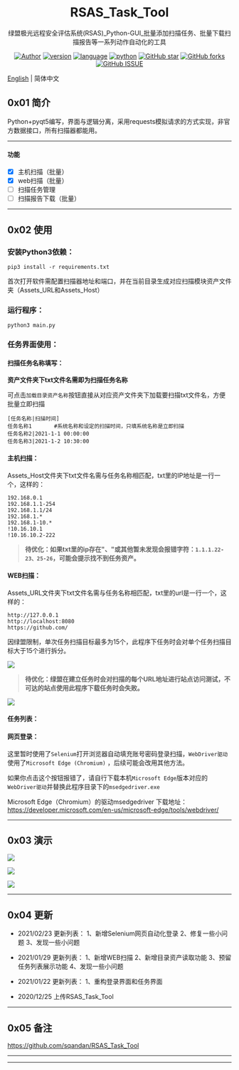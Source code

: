 <h1 align="center">RSAS_Task_Tool</h1>

<div align="center">

绿盟极光远程安全评估系统(RSAS)_Python-GUI_批量添加扫描任务、批量下载扫描报告等一系列动作自动化的工具

[![Author](https://img.shields.io/badge/Author-sqandan-green)](https://github.com/sqandan)
[![version](https://img.shields.io/badge/version-1.0-brightgreen)](https://github.com/sqandan/RSAS_Task_Tool)
[![language](https://img.shields.io/badge/language-Python-green)](https://github.com/sqandan/RSAS_Task_Tool)
[![python](https://img.shields.io/badge/python-3.6%20%7C%203.7%20%7C%203.8-blue)](https://github.com/sqandan/RSAS_Task_Tool)
[![GitHub star](https://img.shields.io/github/stars/sqandan/RSAS_Task_Tool)](https://github.com/sqandan/RSAS_Task_Tool)
[![GitHub forks](https://img.shields.io/github/forks/sqandan/RSAS_Task_Tool)](https://github.com/sqandan/RSAS_Task_Tool)
[![GitHub ISSUE](https://img.shields.io/github/issues/sqandan/RSAS_Task_Tool)](https://github.com/sqandan/RSAS_Task_Tool/issues)

</div>

[English](./README.en.md) | 简体中文

## 0x01 简介

Python+pyqt5编写，界面与逻辑分离，采用requests模拟请求的方式实现，非官方数据接口，所有扫描器都能用。

------
#### 功能

* [x] 主机扫描（批量）
* [x] web扫描（批量）
* [ ] 扫描任务管理
* [ ] 扫描报告下载（批量）
------
## 0x02 使用

### 安装Python3依赖：

```
pip3 install -r requirements.txt
```

首次打开软件需配置扫描器地址和端口，并在当前目录生成对应扫描模块资产文件夹（Assets_URL和Assets_Host）

### 运行程序：

```
python3 main.py
```

### 任务界面使用：

#### 扫描任务名称填写：

**资产文件夹下txt文件名需即为扫描任务名称**

可点击`加载目录资产名称`按钮直接从对应资产文件夹下加载要扫描txt文件名，方便批量立即扫描

```code
[任务名称|扫描时间]
任务名称1		#系统名称和设定的扫描时间，只填系统名称是立即扫描
任务名称2|2021-1-1 00:00:00
任务名称3|2021-1-2 10:30:00
```

#### 主机扫描：

Assets_Host文件夹下txt文件名需与任务名称相匹配，txt里的IP地址是一行一个，这样的：

```code
192.168.0.1
192.168.1.1-254
192.168.1.1/24
192.168.1.*
192.168.1-10.*
!10.16.10.1
!10.16.10.2-222
```

> **待优化：如果txt里的ip存在"、"或其他暂未发现会报错字符：`1.1.1.22-23、25-26`，可能会提示找不到任务资产。**

#### WEB扫描：

Assets_URL文件夹下txt文件名需与任务名称相匹配，txt里的url是一行一个，这样的：

```
http://127.0.0.1
http://localhost:8080
https://github.com/
```

因绿盟限制，单次任务扫描目标最多为15个，此程序下任务时会对单个任务扫描目标大于15个进行拆分。

![](https://github.com/sqandan/RSAS_Task_Tool/blob/master/images/Snipaste_002.png)

> **待优化：绿盟在建立任务时会对扫描的每个URL地址进行站点访问测试，不可达的站点使用此程序下载任务时会失败。**

![](https://github.com/sqandan/RSAS_Task_Tool/blob/master/images/Snipaste_002.png)

#### 任务列表：



#### 网页登录：

这里暂时使用了`Selenium`打开浏览器自动填充账号密码登录扫描，`WebDriver驱动`使用了`Microsoft Edge (Chromium)` ，后续可能会改用其他方法。

如果你点击这个按钮报错了，请自行下载本机`Microsoft Edge`版本对应的`WebDriver驱动`并替换此程序目录下的`msedgedriver.exe`

Microsoft Edge（Chromium）的驱动msedgedriver 下载地址：https://developer.microsoft.com/en-us/microsoft-edge/tools/webdriver/

------
## 0x03 演示

![](https://github.com/sqandan/RSAS_Task_Tool/blob/master/images/login.png)

![](https://github.com/sqandan/RSAS_Task_Tool/blob/master/images/Host_Task.png)

![](https://github.com/sqandan/RSAS_Task_Tool/blob/master/images/Web_Task.png)

------
## 0x04 更新
- 2021/02/23 更新列表：	1、新增Selenium网页自动化登录	2、修复一些小问题	3、发现一些小问题

- 2021/01/29 更新列表：	1、新增WEB扫描	2、新增目录资产读取功能	3、预留任务列表展示功能	4、发现一些小问题

- 2021/01/22 更新列表：	1、重构登录界面和任务界面	

- 2020/12/25	上传RSAS_Task_Tool

------
## 0x05 备注

https://github.com/sqandan/RSAS_Task_Tool

------

------